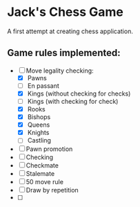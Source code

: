 # Jack's Chess Game
A first attempt at creating chess application.

## Game rules implemented:
- [ ] Move legality checking:
    - [x] Pawns
    - [ ] En passant
    - [x] Kings (without checking for checks)
    - [ ] Kings (with checking for check)
    - [x] Rooks
    - [x] Bishops
    - [x] Queens
    - [x] Knights
    - [ ] Castling
- [ ] Pawn promotion
- [ ] Checking
- [ ] Checkmate
- [ ] Stalemate
- [ ] 50 move rule
- [ ] Draw by repetition
- [ ] 